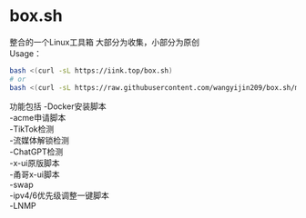# box.sh
整合的一个Linux工具箱
大部分为收集，小部分为原创  
Usage：
``` bash
bash <(curl -sL https://iink.top/box.sh)
# or
bash <(curl -sL https://raw.githubusercontent.com/wangyijin209/box.sh/master/docker.sh)
```  
功能包括
-Docker安装脚本  
-acme申请脚本  
-TikTok检测  
-流媒体解锁检测  
-ChatGPT检测  
-x-ui原版脚本  
-甬哥x-ui脚本  
-swap  
-ipv4/6优先级调整一键脚本  
-LNMP  